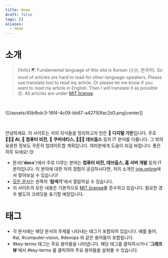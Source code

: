 ```yaml
---
title: Home
draft: false
tags: []
aliases:
  - Home
---
```

# 소개


> [!info]
> 🌏 Fundamental language of this site is Korean (🇰🇷, 한국어). So most of articles are hard to read for other-language-speakers. Please use translate tool to read my article. Or please let me know if you want to read my article in English. Then I will translate it as possible 😊. All articles are under [MIT license](https://github.com/jyje/blog/blob/main/LICENSE.txt).


<br>

![[/assets/45bfbdc3-16f4-4c09-bb67-a42750fac2d3.png|center]]

<br>

안녕하세요. 이 사이트는 저의 지식들을 정리하고자 만든 **🌿 디지털 가든**입니다. 주로 **👨🏼‍🔬 AI, 🥽 컴퓨터 비전, 🐳 쿠버네티스, 🧑🏼‍💻 데브옵스** 등의 IT 분야를 다룹니다. 그 밖의 유용한 정보도 꾸준히 업데이트할 계획입니다. 여러분에게 도움이 되길 바랍니다. 좋은 하루 되세요! 😊

- 문서('**docs**')에서 주로 다루는 분야는 **컴퓨터 비전, 데브옵스, 홈 서버 개발** 등의 IT 분야입니다. 이 분야에 대한 저의 경험이 궁금하시다면, 저의 소개인 [jyje.online](https://jyje.online)에서 찾아보실 수 있습니다!
- [모든 문서](/v1)는 왼쪽의 '**탐색기**'에서 열람하실 수 있습니다.
- 이 사이트의 모든 내용은 기본적으로 [MIT license](https://github.com/jyje/blog/blob/main/LICENSE.txt)를 준수하고 있습니다. 필요한 경우 별도의 크레딧을 표기할 예정입니다.

# 태그
- 각 문서에는 해당 문서의 주제를 나타내는 태그가 포함되어 있습니다. 예를 들어, #ai, #computer-vision, #devops 와 같은 용어들이 포함됩니다.
- #key-terms 태그는 주요 용어들을 나타냅니다. 해당 태그를 클릭하시거나 '**그래프 뷰**'에서 #key-terms 를 클릭하여 주요 용어들을 살펴볼 수 있습니다.
